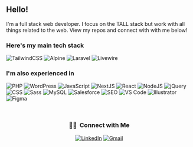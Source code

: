 ## Hello!

I'm a full stack web developer. I focus on the TALL stack but work with all things related to the web. View my repos and connect with with me below!

### Here's my main tech stack

![TailwindCSS](https://img.shields.io/static/v1?style=for-the-badge&message=TailwindCSS&color=222222&logo=tailwindcss&logoColor=06B6D4&label=)
![Alpine](https://img.shields.io/static/v1?style=for-the-badge&message=Alpine.js&color=222222&logo=Alpine.js&logoColor=8BC0D0&label=)
![Laravel](https://img.shields.io/static/v1?style=for-the-badge&message=Laravel&color=222222&logo=laravel&logoColor=FF2D20&label=)
![Livewire](https://img.shields.io/static/v1?style=for-the-badge&message=Livewire&color=222222&logo=livewire&logoColor=4E56A6&label=)

### I'm also experienced in

![PHP](https://img.shields.io/static/v1?style=for-the-badge&message=PHP&color=222222&logo=php&logoColor=777BB4&label=)
![WordPress](https://img.shields.io/static/v1?style=for-the-badge&message=WordPress&color=222222&logo=wordpress&logoColor=21759B&label=)
![JavaScript](https://img.shields.io/static/v1?style=for-the-badge&message=JavaScript&color=222222&logo=javascript&logoColor=F7DF1E&label=)
![NextJS](https://img.shields.io/static/v1?style=for-the-badge&message=NextJS&color=222222&logo=nextdotjs&logoColor=000000&label=)
![React](https://img.shields.io/static/v1?style=for-the-badge&message=React&color=222222&logo=react&logoColor=61DAFB&label=)
![NodeJS](https://img.shields.io/static/v1?style=for-the-badge&message=NodeJS&color=222222&logo=nodedotjs&logoColor=5FA04E&label=)
![jQuery](https://img.shields.io/static/v1?style=for-the-badge&message=jQuery&color=222222&logo=jquery&logoColor=0769AD&label=)
![CSS](https://img.shields.io/static/v1?style=for-the-badge&message=CSS&color=222222&logo=css3&logoColor=1572B6&label=)
![Sass](https://img.shields.io/static/v1?style=for-the-badge&message=Sass&color=222222&logo=sass&logoColor=CC6699&label=)
![MySQL](https://img.shields.io/static/v1?style=for-the-badge&message=MySQL&color=222222&logo=mysql&logoColor=4479A1&label=)
![Salesforce](https://img.shields.io/static/v1?style=for-the-badge&message=Salesforce&color=222222&logo=Salesforce&logoColor=00A1E0&label=)
![SEO](https://img.shields.io/static/v1?style=for-the-badge&message=SEO&color=222222&label=)
![VS Code](https://img.shields.io/static/v1?style=for-the-badge&message=VS%20&color=222222&logo=visualstudiocode&logoColor=007ACC&label=)
![Illustrator](https://img.shields.io/static/v1?style=for-the-badge&message=Illustrator&color=222222&logo=adobeillustrator&logoColor=FF9A00&label=)
![Figma](https://img.shields.io/static/v1?style=for-the-badge&message=Figma&color=222222&logo=figma&logoColor=F24E1E&label=)


<br/>

<h3 align="center">🤝🏻 &nbsp;Connect with Me </h3>

<p align="center">
<a href="https://www.linkedin.com/in/jonathan-itzen/"><img alt="LinkedIn" src="https://img.shields.io/static/v1?style=for-the-badge&message=LinkedIn&color=222222&logo=linkedin&logoColor=06B6D4&label=Jonathan Itzen"></a>
<a href="mailto:jonathanitzen95@gmail.com"><img alt="Gmail" src="https://img.shields.io/static/v1?style=for-the-badge&message=Gmail&color=222222&logo=gmail&logoColor=06B6D4&label=jonathanitzen95@gmail.com"></a>
</p>
